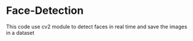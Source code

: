 # Face-Detection
This code use cv2 module to detect faces in real time and save the images in a dataset
